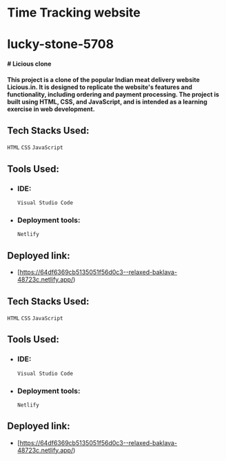 # Time Tracking website
# lucky-stone-5708

####  # Licious clone

#### This project is a clone of the popular Indian meat delivery website Licious.in. It is designed to replicate the website's features and functionality, including ordering and payment processing. The project is built using HTML, CSS, and JavaScript, and is intended as a learning exercise in web development.

## Tech Stacks Used: 
  `HTML` `CSS` `JavaScript`

## Tools Used:
 - ### IDE:
    `Visual Studio Code` 

 - ### Deployment tools:
    `Netlify`

## Deployed link:
- [https://64df6369cb5135051f56d0c3--relaxed-baklava-48723c.netlify.app/)

## Tech Stacks Used: 
  `HTML` `CSS` `JavaScript`

## Tools Used:
 - ### IDE:
    `Visual Studio Code` 

 - ### Deployment tools:
    `Netlify`

## Deployed link:
- [https://64df6369cb5135051f56d0c3--relaxed-baklava-48723c.netlify.app/)
